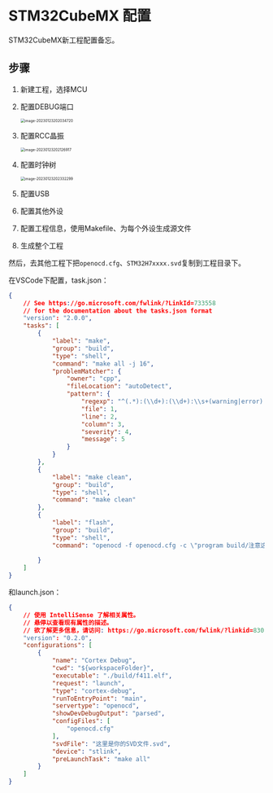 # STM32CubeMX 配置

STM32CubeMX新工程配置备忘。

## 步骤

1. 新建工程，选择MCU

2. 配置DEBUG端口

   <img src="https://haobogu-md.oss-cn-hangzhou.aliyuncs.com/markdown/imgs/image-20230123202034720.png" alt="image-20230123202034720" style="zoom:50%;" />

3. 配置RCC晶振

   <img src="https://haobogu-md.oss-cn-hangzhou.aliyuncs.com/markdown/imgs/image-20230123202126917.png" alt="image-20230123202126917" style="zoom:50%;" />

4. 配置时钟树

   <img src="https://haobogu-md.oss-cn-hangzhou.aliyuncs.com/markdown/imgs/image-20230123202332299.png" alt="image-20230123202332299" style="zoom:50%;" />

5. 配置USB
6. 配置其他外设
7. 配置工程信息，使用Makefile、为每个外设生成源文件
8. 生成整个工程

然后，去其他工程下把`openocd.cfg`、`STM32H7xxxx.svd`复制到工程目录下。

在VSCode下配置，task.json：

```json
{
    // See https://go.microsoft.com/fwlink/?LinkId=733558
    // for the documentation about the tasks.json format
    "version": "2.0.0",
    "tasks": [
        {
            "label": "make",
            "group": "build",
            "type": "shell",
            "command": "make all -j 16",
            "problemMatcher": {
                "owner": "cpp",
                "fileLocation": "autoDetect",
                "pattern": {
                    "regexp": "^(.*):(\\d+):(\\d+):\\s+(warning|error):\\s+(.*)$",
                    "file": 1,
                    "line": 2,
                    "column": 3,
                    "severity": 4,
                    "message": 5
                }
            }
        },
        {
            "label": "make clean",
            "group": "build",
            "type": "shell",
            "command": "make clean"
        },
        {
            "label": "flash",
            "group": "build",
            "type": "shell",
            "command": "openocd -f openocd.cfg -c \"program build/注意这里是你的工程名.elf preverify verify reset exit\""
           
        }
    ]
}
```

和launch.json：

```json
{
    // 使用 IntelliSense 了解相关属性。 
    // 悬停以查看现有属性的描述。
    // 欲了解更多信息，请访问: https://go.microsoft.com/fwlink/?linkid=830387
    "version": "0.2.0",
    "configurations": [
        {
            "name": "Cortex Debug",
            "cwd": "${workspaceFolder}",
            "executable": "./build/f411.elf",
            "request": "launch",
            "type": "cortex-debug",
            "runToEntryPoint": "main",
            "servertype": "openocd",
            "showDevDebugOutput": "parsed",
            "configFiles": [
                "openocd.cfg"
            ],
            "svdFile": "这里是你的SVD文件.svd",
            "device": "stlink",
            "preLaunchTask": "make all"
        }
    ]
}
```





